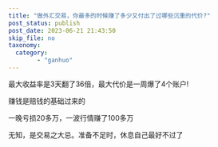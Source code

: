 ```yaml
---
title: "做外汇交易，你最多的时候赚了多少又付出了过哪些沉重的代价?"
post_status: publish
post_date: 2023-06-21 21:43:50
skip_file: no
taxonomy:
  category:
        - "ganhuo"
---
```


最大收益率是3天翻了36倍，最大代价是一周爆了4个账户!

赚钱是赔钱的基础过来的

一晚亏损20多万，一波行情赚了100多万

无知，是交易之大忌。准备不足时，休息自己最好不过了

